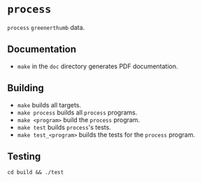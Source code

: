 # `process`

`process` `greenerthumb` data.

## Documentation

* `make` in the `doc` directory generates PDF documentation.

## Building

* `make` builds all targets.
* `make process` builds all `process` programs.
* `make <program>` build the `process` program.
* `make test` builds `process`'s tests.
* `make test_<program>` builds the tests for the `process` program.

## Testing

```
cd build && ./test
```
